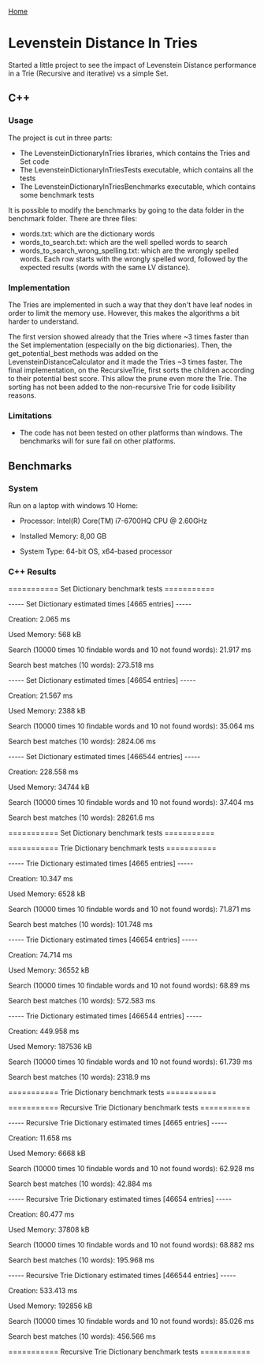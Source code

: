[Home](https://github.com/Starterware/Training)

# Levenstein Distance In Tries

Started a little project to see the impact of Levenstein Distance performance in a Trie (Recursive and iterative) vs a simple Set.

## C++

### Usage

The project is cut in three parts:
 * The LevensteinDictionaryInTries libraries, which contains the Tries and Set code
 * The LevensteinDictionaryInTriesTests executable, which contains all the tests
 * The LevensteinDictionaryInTriesBenchmarks executable, which contains some benchmark tests
 
It is possible to modify the benchmarks by going to the data folder in the benchmark folder. There are three files: 
 * words.txt: which are the dictionary words
 * words_to_search.txt: which are the well spelled words to search
 * words_to_search_wrong_spelling.txt: which are the wrongly spelled words. Each row starts with the wrongly spelled word, followed by the expected results (words with the same LV distance).

### Implementation

The Tries are implemented in such a way that they don't have leaf nodes in order to limit the memory use. However, this makes the algorithms a bit harder to understand.

The first version showed already that the Tries where ~3 times faster than the Set implementation (especially on the big dictionaries). Then, the get_potential_best methods was added 
on the LevensteinDistanceCalculator and it made the Tries ~3 times faster. The final implementation, on the RecursiveTrie, first sorts the children according to their potential best score.
This allow the prune even more the Trie. The sorting has not been added to the non-recursive Trie for code lisibility reasons. 

### Limitations

 * The code has not been tested on other platforms than windows. The benchmarks will for sure fail on other platforms.

## Benchmarks

### System

Run on a laptop with windows 10 Home:

 * Processor: Intel(R) Core(TM) i7-6700HQ CPU @ 2.60GHz

 * Installed Memory: 8,00 GB

 * System Type: 64-bit OS, x64-based processor

### C++ Results

=========== Set Dictionary benchmark tests ===========

----- Set Dictionary estimated times [4665 entries] -----

  Creation: 2.065 ms
  
  Used Memory: 568 kB
  
  Search (10000 times 10 findable words and 10 not found words): 21.917 ms
  
  Search best matches (10 words): 273.518 ms

----- Set Dictionary estimated times [46654 entries] -----

  Creation: 21.567 ms
  
  Used Memory: 2388 kB
  
  Search (10000 times 10 findable words and 10 not found words): 35.064 ms
  
  Search best matches (10 words): 2824.06 ms

----- Set Dictionary estimated times [466544 entries] -----

  Creation: 228.558 ms
  
  Used Memory: 34744 kB
  
  Search (10000 times 10 findable words and 10 not found words): 37.404 ms
  
  Search best matches (10 words): 28261.6 ms

=========== Set Dictionary benchmark tests ===========

=========== Trie Dictionary benchmark tests ===========

----- Trie Dictionary estimated times [4665 entries] -----

  Creation: 10.347 ms
  
  Used Memory: 6528 kB
  
  Search (10000 times 10 findable words and 10 not found words): 71.871 ms
  
  Search best matches (10 words): 101.748 ms

----- Trie Dictionary estimated times [46654 entries] -----

  Creation: 74.714 ms
  
  Used Memory: 36552 kB
  
  Search (10000 times 10 findable words and 10 not found words): 68.89 ms
  
  Search best matches (10 words): 572.583 ms

----- Trie Dictionary estimated times [466544 entries] -----

  Creation: 449.958 ms
  
  Used Memory: 187536 kB
  
  Search (10000 times 10 findable words and 10 not found words): 61.739 ms
  
  Search best matches (10 words): 2318.9 ms

=========== Trie Dictionary benchmark tests ===========

=========== Recursive Trie Dictionary benchmark tests ===========

----- Recursive Trie Dictionary estimated times [4665 entries] -----

  Creation: 11.658 ms
  
  Used Memory: 6668 kB
  
  Search (10000 times 10 findable words and 10 not found words): 62.928 ms
  
  Search best matches (10 words): 42.884 ms

----- Recursive Trie Dictionary estimated times [46654 entries] -----

  Creation: 80.477 ms
  
  Used Memory: 37808 kB
  
  Search (10000 times 10 findable words and 10 not found words): 68.882 ms
  
  Search best matches (10 words): 195.968 ms

----- Recursive Trie Dictionary estimated times [466544 entries] -----

  Creation: 533.413 ms
  
  Used Memory: 192856 kB
  
  Search (10000 times 10 findable words and 10 not found words): 85.026 ms
  
  Search best matches (10 words): 456.566 ms

=========== Recursive Trie Dictionary benchmark tests ===========
